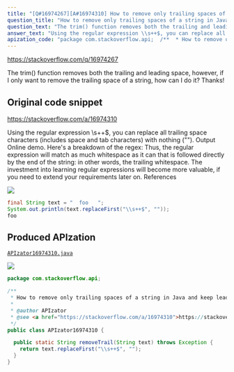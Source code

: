 ```yaml
---
title: "[Q#16974267][A#16974310] How to remove only trailing spaces of a string in Java and keep leading spaces?"
question_title: "How to remove only trailing spaces of a string in Java and keep leading spaces?"
question_text: "The trim() function removes both the trailing and leading space, however, if I only want to remove the trailing space of a string, how can I do it? Thanks!"
answer_text: "Using the regular expression \\s++$, you can replace all trailing space characters (includes space and tab characters) with nothing (\"\"). Output Online demo. Here's a breakdown of the regex: Thus, the regular expression will match as much whitespace as it can that is followed directly by the end of the string: in other words, the trailing whitespace. The investment into learning regular expressions will become more valuable, if you need to extend your requirements later on. References"
apization_code: "package com.stackoverflow.api;  /**  * How to remove only trailing spaces of a string in Java and keep leading spaces?  *  * @author APIzator  * @see <a href=\"https://stackoverflow.com/a/16974310\">https://stackoverflow.com/a/16974310</a>  */ public class APIzator16974310 {    public static String removeTrail(String text) throws Exception {     return text.replaceFirst(\"\\\\s++$\", \"\");   } }"
---
```


https://stackoverflow.com/q/16974267

The trim() function removes both the trailing and leading space, however, if I only want to remove the trailing space of a string, how can I do it?
Thanks!



## Original code snippet

https://stackoverflow.com/a/16974310

Using the regular expression \s++$, you can replace all trailing space characters (includes space and tab characters) with nothing (&quot;&quot;).
Output
Online demo.
Here&#x27;s a breakdown of the regex:
Thus, the regular expression will match as much whitespace as it can that is followed directly by the end of the string: in other words, the trailing whitespace.
The investment into learning regular expressions will become more valuable, if you need to extend your requirements later on.
References

<div class="code-logo"><img src="/stackoverflow.png" /></div>

```java
final String text = "  foo   ";
System.out.println(text.replaceFirst("\\s++$", ""));
foo
```

## Produced APIzation

[`APIzator16974310.java`](https://github.com/pasqualesalza/apization-temp/raw/main/data/search/APIzator16974310.java)

<div class="code-logo"><img src="/apizator.png" /></div>

```java
package com.stackoverflow.api;

/**
 * How to remove only trailing spaces of a string in Java and keep leading spaces?
 *
 * @author APIzator
 * @see <a href="https://stackoverflow.com/a/16974310">https://stackoverflow.com/a/16974310</a>
 */
public class APIzator16974310 {

  public static String removeTrail(String text) throws Exception {
    return text.replaceFirst("\\s++$", "");
  }
}

```